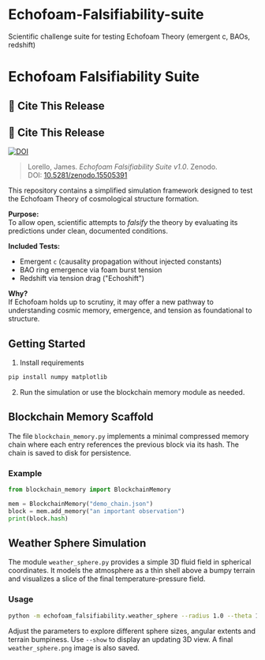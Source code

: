 # Echofoam-Falsifiability-suite
Scientific challenge suite for testing Echofoam Theory (emergent c, BAOs, redshift)
# Echofoam Falsifiability Suite
## 🔗 Cite This Release

## 📌 Cite This Release

[![DOI](https://zenodo.org/badge/961712182.svg)](https://doi.org/10.5281/zenodo.15505391)

> Lorello, James. *Echofoam Falsifiability Suite v1.0*. Zenodo.  
DOI: [10.5281/zenodo.15505391](https://doi.org/10.5281/zenodo.15505391)

This repository contains a simplified simulation framework designed to test the Echofoam Theory of cosmological structure formation.

**Purpose:**  
To allow open, scientific attempts to *falsify* the theory by evaluating its predictions under clean, documented conditions.

**Included Tests:**
- Emergent `c` (causality propagation without injected constants)
- BAO ring emergence via foam burst tension
- Redshift via tension drag ("Echoshift")

**Why?**  
If Echofoam holds up to scrutiny, it may offer a new pathway to understanding cosmic memory, emergence, and tension as foundational to structure.

## Getting Started

1. Install requirements  
```bash  
pip install numpy matplotlib  
```


2. Run the simulation or use the blockchain memory module as needed.

## Blockchain Memory Scaffold

The file `blockchain_memory.py` implements a minimal compressed memory chain where each entry references the previous block via its hash. The chain is saved to disk for persistence.

### Example
```python
from blockchain_memory import BlockchainMemory

mem = BlockchainMemory("demo_chain.json")
block = mem.add_memory("an important observation")
print(block.hash)
```

## Weather Sphere Simulation
The module `weather_sphere.py` provides a simple 3D fluid field in spherical coordinates. It models the atmosphere as a thin shell above a bumpy terrain and visualizes a slice of the final temperature-pressure field.

### Usage
```bash
python -m echofoam_falsifiability.weather_sphere --radius 1.0 --theta 1.57 --phi 6.28 --bump 0.05 --steps 200 --show
```
Adjust the parameters to explore different sphere sizes, angular extents and terrain bumpiness.
Use `--show` to display an updating 3D view. A final `weather_sphere.png` image is also saved.

